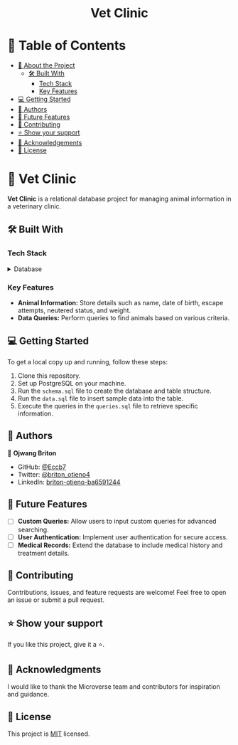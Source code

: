 <div align="center">

  <h1><b>Vet Clinic</b></h1>

</div>

# 📗 Table of Contents

- [📖 About the Project](#about-project)
  - [🛠 Built With](#built-with)
    - [Tech Stack](#tech-stack)
    - [Key Features](#key-features)
- [💻 Getting Started](#getting-started)
- [👥 Authors](#authors)
- [🔭 Future Features](#future-features)
- [🤝 Contributing](#contributing)
- [⭐️ Show your support](#support)
- [🙏 Acknowledgements](#acknowledgements)
- [📝 License](#license)

# 📖 Vet Clinic <a name="about-project"></a>

**Vet Clinic** is a relational database project for managing animal information in a veterinary clinic.

## 🛠 Built With <a name="built-with"></a>

### Tech Stack <a name="tech-stack"></a>

<details>
<summary>Database</summary>
  <ul>
    <li><a href="https://www.postgresql.org/">PostgreSQL</a></li>
  </ul>
</details>

### Key Features <a name="key-features"></a>

- **Animal Information:** Store details such as name, date of birth, escape attempts, neutered status, and weight.
- **Data Queries:** Perform queries to find animals based on various criteria.

## 💻 Getting Started <a name="getting-started"></a>

To get a local copy up and running, follow these steps:

1. Clone this repository.
2. Set up PostgreSQL on your machine.
3. Run the `schema.sql` file to create the database and table structure.
4. Run the `data.sql` file to insert sample data into the table.
5. Execute the queries in the `queries.sql` file to retrieve specific information.

## 👥 Authors <a name="authors"></a>

👤 **Ojwang Briton**

- GitHub: [@Eccb7](https://github.com/Eccb7)
- Twitter: [@briton_otieno4](https://twitter.com/briton_otieno4)
- LinkedIn: [briton-otieno-ba6591244](https://linkedin.com/in/briton-otieno)

## 🔭 Future Features <a name="future-features"></a>

- [ ] **Custom Queries:** Allow users to input custom queries for advanced searching.
- [ ] **User Authentication:** Implement user authentication for secure access.
- [ ] **Medical Records:** Extend the database to include medical history and treatment details.

## 🤝 Contributing <a name="contributing"></a>

Contributions, issues, and feature requests are welcome! Feel free to open an issue or submit a pull request.

## ⭐️ Show your support <a name="support"></a>

If you like this project, give it a ⭐️.
## 🙏 Acknowledgments <a name="acknowledgements"></a>

I would like to thank the Microverse team and contributors for inspiration and guidance.

## 📝 License <a name="license"></a>

This project is [MIT](./LICENSE) licensed.
